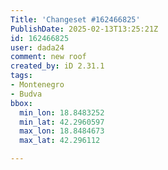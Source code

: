 ```yaml
---
Title: 'Changeset #162466825'
PublishDate: 2025-02-13T13:25:21Z
id: 162466825
user: dada24
comment: new roof
created_by: iD 2.31.1
tags:
- Montenegro
- Budva
bbox:
  min_lon: 18.8483252
  min_lat: 42.2960597
  max_lon: 18.8484673
  max_lat: 42.296112

---
```

